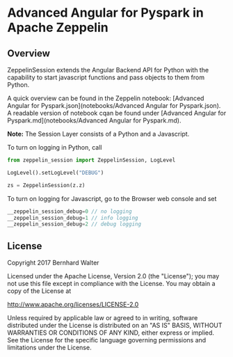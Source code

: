 # Advanced Angular for Pyspark in Apache Zeppelin

## Overview

ZeppelinSession extends the Angular Backend API for Python with the capability to start javascript functions and pass objects to them from Python.

A quick overview can be found in the Zeppelin notebook: [Advanced Angular for Pyspark.json](notebooks/Advanced Angular for Pyspark.json). A readable version of notebook cqan be found under [Advanced Angular for Pyspark.md](notebooks/Advanced Angular for Pyspark.md).

**Note:**
The Session Layer consists of a Python and a Javascript. 

To turn on logging in Python, call 

```python
from zeppelin_session import ZeppelinSession, LogLevel

LogLevel().setLogLevel("DEBUG")

zs = ZeppelinSession(z.z)
```

To turn on logging for Javascript, go to the Browser web console and set

```javascript
__zeppelin_session_debug=0 // no logging
__zeppelin_session_debug=1 // info logging
__zeppelin_session_debug=2 // debug logging
```



## License

Copyright 2017 Bernhard Walter

Licensed under the Apache License, Version 2.0 (the "License");
you may not use this file except in compliance with the License.
You may obtain a copy of the License at

   http://www.apache.org/licenses/LICENSE-2.0

Unless required by applicable law or agreed to in writing, software
distributed under the License is distributed on an "AS IS" BASIS,
WITHOUT WARRANTIES OR CONDITIONS OF ANY KIND, either express or implied.
See the License for the specific language governing permissions and
limitations under the License.